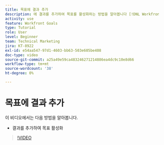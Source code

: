 ```yaml
---
title: 목표에 결과 추가
description: 에 결과를 추가하여 목표를 활성화하는 방법을 알아봅니다 [!DNL Workfront Goals].
activity: use
feature: Workfront Goals
type: Tutorial
role: User
level: Beginner
team: Technical Marketing
jira: KT-8922
exl-id: e54aa547-97d1-4603-bb63-503e605be408
doc-type: video
source-git-commit: a25a49e59ca483246271214886ea4dc9c10e8d66
workflow-type: tm+mt
source-wordcount: '38'
ht-degree: 0%

---
```


# 목표에 결과 추가

이 비디오에서는 다음 방법을 알아봅니다.

* 결과를 추가하여 목표 활성화

>[!VIDEO](https://video.tv.adobe.com/v/335194/?quality=12&learn=on)

